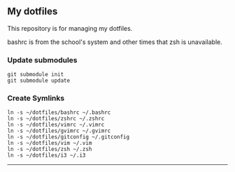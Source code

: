 ## My dotfiles

This repository is for managing my dotfiles.

bashrc is from the school's system and other times that zsh is unavailable.

### Update submodules

    git submodule init
    git submodule update

### Create Symlinks 

    ln -s ~/dotfiles/bashrc ~/.bashrc
    ln -s ~/dotfiles/zshrc ~/.zshrc
    ln -s ~/dotfiles/vimrc ~/.vimrc
    ln -s ~/dotfiles/gvimrc ~/.gvimrc
    ln -s ~/dotfiles/gitconfig ~/.gitconfig
    ln -s ~/dotfiles/vim ~/.vim
    ln -s ~/dotfiles/zsh ~/.zsh
    ln -s ~/dotfiles/i3 ~/.i3

***
